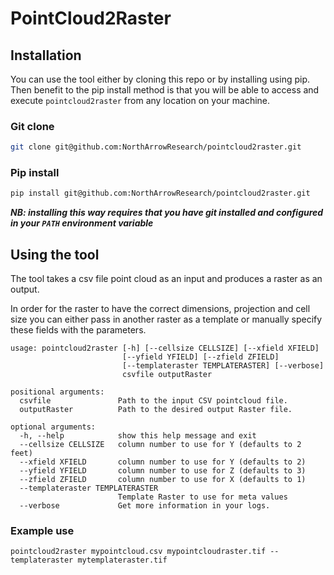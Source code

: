 # PointCloud2Raster

## Installation

You can use the tool either by cloning this repo or by installing using pip. Then benefit to the pip install method is that you will be able to access and execute `pointcloud2raster` from any location on your machine. 

### Git clone

```bash
git clone git@github.com:NorthArrowResearch/pointcloud2raster.git
```

### Pip install

```bash
pip install git@github.com:NorthArrowResearch/pointcloud2raster.git
```

***NB: installing this way requires that you have git installed and configured in your `PATH` environment variable***

## Using the tool

The tool takes a csv file point cloud as an input and produces a raster as an output.

In order for the raster to have the correct dimensions, projection and cell size you can either pass in another raster as a template or manually specify these fields with the parameters.

```
usage: pointcloud2raster [-h] [--cellsize CELLSIZE] [--xfield XFIELD]
                         [--yfield YFIELD] [--zfield ZFIELD]
                         [--templateraster TEMPLATERASTER] [--verbose]
                         csvfile outputRaster

positional arguments:
  csvfile               Path to the input CSV pointcloud file.
  outputRaster          Path to the desired output Raster file.

optional arguments:
  -h, --help            show this help message and exit
  --cellsize CELLSIZE   column number to use for Y (defaults to 2 feet)
  --xfield XFIELD       column number to use for Y (defaults to 2)
  --yfield YFIELD       column number to use for Z (defaults to 3)
  --zfield ZFIELD       column number to use for X (defaults to 1)
  --templateraster TEMPLATERASTER
                        Template Raster to use for meta values
  --verbose             Get more information in your logs.
```

### Example use


```angular2html
pointcloud2raster mypointcloud.csv mypointcloudraster.tif --templateraster mytemplateraster.tif
```
